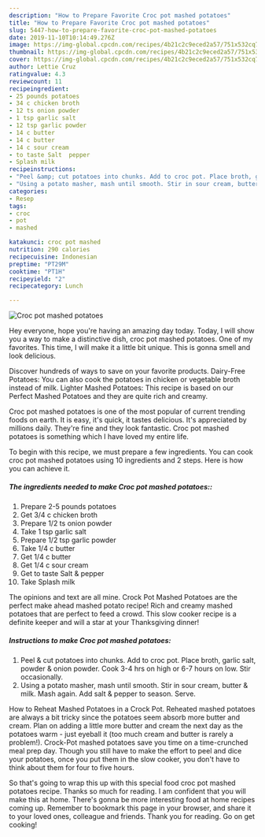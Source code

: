 ```yaml
---
description: "How to Prepare Favorite Croc pot mashed potatoes"
title: "How to Prepare Favorite Croc pot mashed potatoes"
slug: 5447-how-to-prepare-favorite-croc-pot-mashed-potatoes
date: 2019-11-10T10:14:49.276Z
image: https://img-global.cpcdn.com/recipes/4b21c2c9eced2a57/751x532cq70/croc-pot-mashed-potatoes-recipe-main-photo.jpg
thumbnail: https://img-global.cpcdn.com/recipes/4b21c2c9eced2a57/751x532cq70/croc-pot-mashed-potatoes-recipe-main-photo.jpg
cover: https://img-global.cpcdn.com/recipes/4b21c2c9eced2a57/751x532cq70/croc-pot-mashed-potatoes-recipe-main-photo.jpg
author: Lettie Cruz
ratingvalue: 4.3
reviewcount: 11
recipeingredient:
- 25 pounds potatoes
- 34 c chicken broth
- 12 ts onion powder
- 1 tsp garlic salt
- 12 tsp garlic powder
- 14 c butter
- 14 c butter
- 14 c sour cream
- to taste Salt  pepper
- Splash milk
recipeinstructions:
- "Peel &amp; cut potatoes into chunks. Add to croc pot. Place broth, garlic salt, powder &amp; onion powder. Cook 3-4 hrs on high or 6-7 hours on low. Stir occasionally."
- "Using a potato masher, mash until smooth. Stir in sour cream, butter &amp; milk. Mash again. Add salt &amp; pepper to season. Serve."
categories:
- Resep
tags:
- croc
- pot
- mashed

katakunci: croc pot mashed
nutrition: 290 calories
recipecuisine: Indonesian
preptime: "PT29M"
cooktime: "PT1H"
recipeyield: "2"
recipecategory: Lunch

---
```



![Croc pot mashed potatoes](https://img-global.cpcdn.com/recipes/4b21c2c9eced2a57/751x532cq70/croc-pot-mashed-potatoes-recipe-main-photo.jpg)

Hey everyone, hope you're having an amazing day today. Today, I will show you a way to make a distinctive dish, croc pot mashed potatoes. One of my favorites. This time, I will make it a little bit unique. This is gonna smell and look delicious.

Discover hundreds of ways to save on your favorite products. Dairy-Free Potatoes: You can also cook the potatoes in chicken or vegetable broth instead of milk. Lighter Mashed Potatoes: This recipe is based on our Perfect Mashed Potatoes and they are quite rich and creamy.

Croc pot mashed potatoes is one of the most popular of current trending foods on earth. It is easy, it's quick, it tastes delicious. It's appreciated by millions daily. They're fine and they look fantastic. Croc pot mashed potatoes is something which I have loved my entire life.


To begin with this recipe, we must prepare a few ingredients. You can cook croc pot mashed potatoes using 10 ingredients and 2 steps. Here is how you can achieve it.

##### The ingredients needed to make Croc pot mashed potatoes::

1. Prepare 2-5 pounds potatoes
1. Get 3/4 c chicken broth
1. Prepare 1/2 ts onion powder
1. Take 1 tsp garlic salt
1. Prepare 1/2 tsp garlic powder
1. Take 1/4 c butter
1. Get 1/4 c butter
1. Get 1/4 c sour cream
1. Get to taste Salt &amp; pepper
1. Take Splash milk


The opinions and text are all mine. Crock Pot Mashed Potatoes are the perfect make ahead mashed potato recipe! Rich and creamy mashed potatoes that are perfect to feed a crowd. This slow cooker recipe is a definite keeper and will a star at your Thanksgiving dinner! 

##### Instructions to make Croc pot mashed potatoes:

1. Peel &amp; cut potatoes into chunks. Add to croc pot. Place broth, garlic salt, powder &amp; onion powder. Cook 3-4 hrs on high or 6-7 hours on low. Stir occasionally.
1. Using a potato masher, mash until smooth. Stir in sour cream, butter &amp; milk. Mash again. Add salt &amp; pepper to season. Serve.


How to Reheat Mashed Potatoes in a Crock Pot. Reheated mashed potatoes are always a bit tricky since the potatoes seem absorb more butter and cream. Plan on adding a little more butter and cream the next day as the potatoes warm - just eyeball it (too much cream and butter is rarely a problem!). Crock-Pot mashed potatoes save you time on a time-crunched meal prep day. Though you still have to make the effort to peel and dice your potatoes, once you put them in the slow cooker, you don&#39;t have to think about them for four to five hours. 

So that's going to wrap this up with this special food croc pot mashed potatoes recipe. Thanks so much for reading. I am confident that you will make this at home. There's gonna be more interesting food at home recipes coming up. Remember to bookmark this page in your browser, and share it to your loved ones, colleague and friends. Thank you for reading. Go on get cooking!
